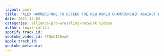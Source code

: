 ```yaml
---
layout: post
title: "ALEX HAMMERSTONE TO DEFEND THE MLW WORLD CHAMPIONSHIP AGAINST BRAUN STROWMAN?"
date: 2021-12-04
categories: alliance-pro-wrestling-network videos
author: lewis-carlan
spotify_track_id: 
youtube_video_id: ZFQxUI2Qew8
apple_track_id: 
youtube_metadata: 
---
```

